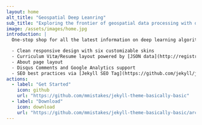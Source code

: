 ```yaml
---
layout: home
alt_title: "Geospatial Deep Leanring"
sub_title: "Exploring the frontier of geospatial data processing with deep learning"
image: /assets/images/home.jpg
introduction: |
  One-stop shop for all the latest information on deep learning algorithms applied to geospatial data:

  - Clean responsive design with six customizable skins
  - Curriculum Vitæ/Resume layout powered by [JSON data](http://registry.jsonresume.org/)
  - About page layout
  - Disqus Comments and Google Analytics support
  - SEO best practices via [Jekyll SEO Tag](https://github.com/jekyll/jekyll-seo-tag/)
actions:
  - label: "Get Started"
    icon: github
    url: "https://github.com/mmistakes/jekyll-theme-basically-basic"
  - label: "Download"
    icon: download
    url: "https://github.com/mmistakes/jekyll-theme-basically-basic/archive/master.zip"
---
```

